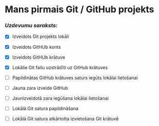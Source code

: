 ﻿# Mans pirmais Git / GitHub projekts
### *Uzdevumu saraksts:*
- [x] Izveidots Git projekts lokāli
- [x] Izveidots GitHUb konts
- [x] Izveidots GitHUb krātuve
- [x] Lokālie Git failu uzstrādīti uz GitHub krātuves
- [ ] Papildinātas GitHub krātuves saturs iegūts lokālai lietošanai
- [ ] Jauna zara izveide GitHub
- [ ] Jaunizveidotā zara iegūšana lokālai lietošanai
- [ ] Lokālā Git satura papildināšana
- [ ] Lokālā Git satura atkārtotta izvietošana Git krātuvē

